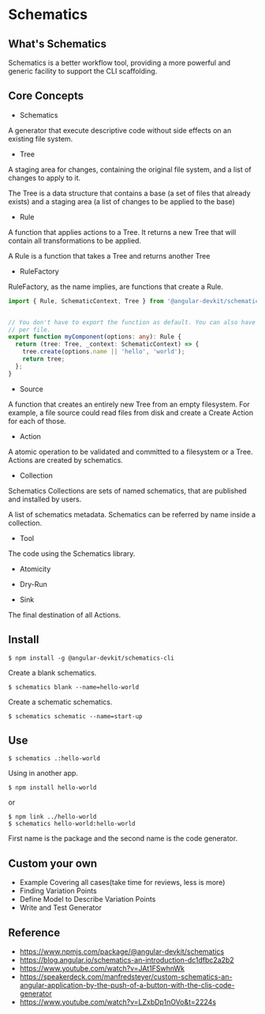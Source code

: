 # Schematics

## What's Schematics

Schematics is a better workflow tool, providing a more powerful and generic facility to support the CLI scaffolding.

## Core Concepts

- Schematics

A generator that execute descriptive code without side effects on an existing file system.

- Tree

A staging area for changes, containing the original file system, and a list of changes to apply to it.

The Tree is a data structure that contains a base (a set of files that already exists) and a staging area (a list of changes to be applied to the base)

- Rule

A function that applies actions to a Tree. It returns a new Tree that will contain all transformations to be applied.

A Rule is a function that takes a Tree and returns another Tree

- RuleFactory

RuleFactory, as the name implies, are functions that create a Rule.

```ts
import { Rule, SchematicContext, Tree } from '@angular-devkit/schematics';


// You don't have to export the function as default. You can also have more than one rule factory
// per file.
export function myComponent(options: any): Rule {
  return (tree: Tree, _context: SchematicContext) => {
    tree.create(options.name || 'hello', 'world');
    return tree;
  };
}
```

- Source

A function that creates an entirely new Tree from an empty filesystem. For example, a file source could read files from disk and create a Create Action for each of those.

- Action

A atomic operation to be validated and committed to a filesystem or a Tree. Actions are created by schematics.

- Collection

Schematics Collections are sets of named schematics, that are published and installed by users.

A list of schematics metadata. Schematics can be referred by name inside a collection.

- Tool

The code using the Schematics library.

- Atomicity
- Dry-Run

- Sink

The final destination of all Actions.

## Install

```shell
$ npm install -g @angular-devkit/schematics-cli
```

Create a blank schematics.

```shell
$ schematics blank --name=hello-world
```

Create a schematic schematics.

```shell
$ schematics schematic --name=start-up
```

## Use

```shell
$ schematics .:hello-world
```

Using in another app.

```shell
$ npm install hello-world
```

or

```shell
$ npm link ../hello-world
$ schematics hello-world:hello-world
```

First name is the package and the second name is the code generator.

## Custom your own

- Example Covering all cases(take time for reviews, less is more)
- Finding Variation Points
- Define Model to Describe Variation Points
- Write and Test Generator

## Reference

- https://www.npmjs.com/package/@angular-devkit/schematics
- https://blog.angular.io/schematics-an-introduction-dc1dfbc2a2b2
- https://www.youtube.com/watch?v=JAt1FSwhnWk
- https://speakerdeck.com/manfredsteyer/custom-schematics-an-angular-application-by-the-push-of-a-button-with-the-clis-code-generator
- https://www.youtube.com/watch?v=LZxbDp1nOVo&t=2224s